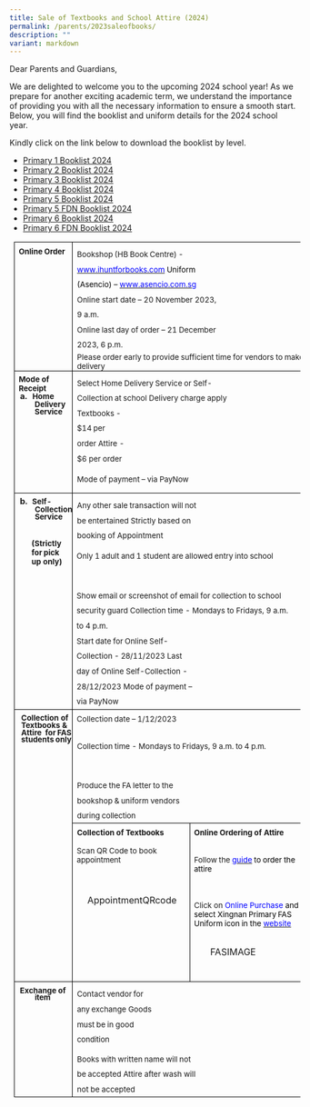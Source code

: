 ```yaml
---
title: Sale of Textbooks and School Attire (2024)
permalink: /parents/2023saleofbooks/
description: ""
variant: markdown
---
```

Dear Parents and Guardians,

We are delighted to welcome you to the upcoming 2024 school year! As we prepare for another exciting academic term, we understand the importance of providing you with all the necessary information to ensure a smooth start. Below, you will find the booklist and uniform details for the 2024 school year.

Kindly click on the link below to download the booklist by level. 
* [Primary 1 Booklist 2024](/files/Parents/Booklist%202024/XNPS_Booklist_P1__2024.pdf)<br>
* [Primary 2 Booklist 2024](/files/Parents/Booklist%202024/XNPS_Booklist_P2__2024.pdf)<br>
* [Primary 3 Booklist 2024](/files/Parents/Booklist%202024/XNPS_Booklist_P3__2024.pdf)<br>
* [Primary 4 Booklist 2024](/files/Parents/Booklist%202024/XNPS_Booklist_P4__2024.pdf)<br>
* [Primary 5 Booklist 2024](/files/Parents/Booklist%202024/XNPS_Booklist_P5__2024.pdf)<br>
* [Primary 5 FDN  Booklist 2024](/files/Parents/Booklist%202024/XNPS_Booklist_P5_FDN__2024.pdf)<br>
* [Primary 6 Booklist 2024](/files/Parents/Booklist%202024/XNPS_Booklist_P6__2024.pdf)<br>
* [Primary 6 FDN  Booklist 2024](/files/Parents/Booklist%202024/XNPS_Booklist_P6_FDN__2024.pdf)<br>


         
<table style="margin-left:5.75pt;border-collapse:collapse;mso-table-layout-alt:fixed;
 mso-padding-alt:0cm 0cm 0cm 0cm" cellpadding="0" cellspacing="0" border="0" class="MsoNormalTable"><tbody><tr style="mso-yfti-irow:0;mso-yfti-firstrow:yes;height:24.3pt"><td style="width:114.1pt;border:solid black 1.0pt;
  mso-border-alt:solid black .5pt;padding:0cm 0cm 0cm 0cm;height:24.3pt" valign="top" width="152"><p style="margin-top:5.6pt;margin-right:0cm;margin-bottom:
  0cm;margin-left:5.65pt;margin-bottom:.0001pt;punctuation-wrap:simple;
  mso-line-break-override:restrictions" class="TableParagraph"><b><span style="font-size:10.0pt">Online<span style="letter-spacing:-.55pt"> </span><span style="letter-spacing:-.1pt">Order</span></span></b></p></td><td style="width:327.95pt;border:solid black 1.0pt;
  border-left:none;mso-border-left-alt:solid black .5pt;mso-border-alt:solid black .5pt;
  padding:0cm 0cm 0cm 0cm;height:24.3pt" valign="top" colspan="2" width="437"><p style="margin-top:5.85pt;margin-right:102.95pt;
  margin-bottom:0cm;margin-left:5.5pt;margin-bottom:.0001pt;line-height:200%;
  punctuation-wrap:simple;mso-line-break-override:restrictions" class="TableParagraph"><span style="font-size:10.0pt;line-height:200%">Bookshop<span style="letter-spacing:
  -.5pt"> </span>(HB<span style="letter-spacing:-.4pt"> </span>Book<span style="letter-spacing:-.4pt"> </span>Centre)<span style="letter-spacing:-.4pt"> </span>-<span style="letter-spacing:-.45pt"> <a href="http://www.ihuntforbooks.com/"><span style="color:blue;letter-spacing:
  0pt">www.ihuntforbooks.com</span></a></span><span style="color:blue"> </span><span style="color:black">Uniform (Asencio) – <a href="http://www.asencio.com.sg/"><span style="color:blue">www.asencio.com.sg</span></a></span><span style="color:blue"></span></span></p><p style="margin-top:0cm;margin-right:114.65pt;
  margin-bottom:0cm;margin-left:5.5pt;margin-bottom:.0001pt;line-height:198%;
  punctuation-wrap:simple;mso-line-break-override:restrictions" class="TableParagraph"><span style="font-size:10.0pt;line-height:198%">Online start date – 20 November 2023, 9 a.m.<span style="letter-spacing:2.0pt"></span></span></p><p style="margin-top:0cm;margin-right:114.65pt;
  margin-bottom:0cm;margin-left:5.5pt;margin-bottom:.0001pt;line-height:198%;
  punctuation-wrap:simple;mso-line-break-override:restrictions" class="TableParagraph"><span style="font-size:10.0pt;line-height:198%">Online<span style="letter-spacing:
  -.2pt"> </span>last<span style="letter-spacing:-.25pt"> </span>day<span style="letter-spacing:-.3pt"> </span>of<span style="letter-spacing:-.15pt"> </span>order<span style="letter-spacing:-.15pt"> </span>–<span style="letter-spacing:-.1pt"> </span>21<span style="letter-spacing:-.25pt"> </span>December<span style="letter-spacing:
  -.2pt"> </span>2023,<span style="letter-spacing:-.25pt"> </span>6<span style="letter-spacing:-.15pt"> </span>p.m.</span></p><p style="margin-top:.05pt;margin-right:0cm;margin-bottom:
  0cm;margin-left:5.5pt;margin-bottom:.0001pt;punctuation-wrap:simple;
  mso-line-break-override:restrictions" class="TableParagraph"><span style="font-size:10.0pt">Please<span style="letter-spacing:-.3pt"> </span>order<span style="letter-spacing:-.25pt"> </span>early<span style="letter-spacing:-.35pt"> </span>to<span style="letter-spacing:-.3pt"> </span>provide<span style="letter-spacing:-.3pt"> </span>sufficient<span style="letter-spacing:-.25pt"> </span>time<span style="letter-spacing:-.3pt"> </span>for<span style="letter-spacing:-.25pt"> </span>vendors<span style="letter-spacing:-.2pt"> </span>to<span style="letter-spacing:-.3pt"> </span>make<span style="letter-spacing:-.3pt"> </span><span style="letter-spacing:-.1pt">delivery</span></span></p></td></tr><tr style="mso-yfti-irow:1;height:23.95pt"><td style="width:114.1pt;border:solid black 1.0pt;
  border-top:none;mso-border-top-alt:solid black .5pt;mso-border-alt:solid black .5pt;
  padding:0cm 0cm 0cm 0cm;height:23.95pt" valign="top" width="152"><p style="margin-top:5.7pt;margin-right:0cm;margin-bottom:
  0cm;margin-left:5.65pt;margin-bottom:.0001pt;line-height:11.4pt;mso-line-height-rule:
  exactly;punctuation-wrap:simple;mso-line-break-override:restrictions" class="TableParagraph"><b><span style="font-size:10.0pt">Mode<span style="letter-spacing:-.25pt"> </span>of<span style="letter-spacing:-.15pt"> </span><span style="letter-spacing:-.1pt">Receipt</span></span></b></p><p style="margin-top:.35pt;margin-right:0cm;margin-bottom:
  0cm;margin-left:26.75pt;margin-bottom:.0001pt;text-indent:-19.45pt;
  line-height:95%;punctuation-wrap:simple;mso-line-break-override:restrictions" class="TableParagraph"><b><span style="font-size:11.0pt;line-height:95%">a.<span style="letter-spacing:4.0pt"> </span></span></b><b><span style="font-size:10.0pt;line-height:95%">Home<span style="letter-spacing:-.5pt"> </span>Delivery <span style="letter-spacing:
  -.1pt">Service</span></span></b></p></td><td style="width:327.95pt;border-top:none;
  border-left:none;border-bottom:solid black 1.0pt;border-right:solid black 1.0pt;
  mso-border-top-alt:solid black .5pt;mso-border-left-alt:solid black .5pt;
  mso-border-alt:solid black .5pt;padding:0cm 0cm 0cm 0cm;height:23.95pt" valign="top" colspan="2" width="437"><p style="margin-top:5.95pt;margin-right:102.95pt;
  margin-bottom:0cm;margin-left:5.5pt;margin-bottom:.0001pt;line-height:197%;
  punctuation-wrap:simple;mso-line-break-override:restrictions" class="TableParagraph"><span style="font-size:10.0pt;line-height:197%">Select<span style="letter-spacing:
  -.35pt"> </span>Home<span style="letter-spacing:-.35pt"> </span>Delivery<span style="letter-spacing:-.4pt"> </span>Service<span style="letter-spacing:-.35pt"> </span>or<span style="letter-spacing:-.3pt"> </span>Self-Collection<span style="letter-spacing:-.35pt"> </span>at<span style="letter-spacing:-.25pt"> </span>school Delivery charge apply</span></p><p style="margin-top:.3pt;margin-right:240.75pt;
  margin-bottom:0cm;margin-left:5.5pt;margin-bottom:.0001pt;line-height:200%;
  punctuation-wrap:simple;mso-line-break-override:restrictions" class="TableParagraph"><span style="font-size:10.0pt;line-height:200%">Textbooks<span style="letter-spacing:
  -.5pt"> </span>-<span style="letter-spacing:-.55pt"> </span>$14<span style="letter-spacing:-.6pt"> </span>per<span style="letter-spacing:-.45pt"> </span>order Attire - $6 per order</span></p><p style="margin-left:5.5pt;line-height:11.15pt;
  mso-line-height-rule:exactly;punctuation-wrap:simple;mso-line-break-override:
  restrictions" class="TableParagraph"><span style="font-size:10.0pt">Mode<span style="letter-spacing:
  -.2pt"> </span>of<span style="letter-spacing:-.2pt"> </span>payment<span style="letter-spacing:-.25pt"> </span>–<span style="letter-spacing:-.2pt"> </span>via<span style="letter-spacing:-.2pt"> </span><span style="letter-spacing:-.1pt">PayNow</span></span></p></td></tr><tr style="mso-yfti-irow:2;height:38.1pt"><td style="width:114.1pt;border:solid black 1.0pt;
  border-top:none;mso-border-top-alt:solid black .5pt;mso-border-alt:solid black .5pt;
  padding:0cm 0cm 0cm 0cm;height:38.1pt" valign="top" width="152"><p style="margin-top:6.15pt;margin-right:0cm;margin-bottom:
  0cm;margin-left:26.85pt;margin-bottom:.0001pt;text-indent:-19.6pt;line-height:
  95%;punctuation-wrap:simple;mso-line-break-override:restrictions" class="TableParagraph"><b><span style="font-size:11.0pt;line-height:95%">b.<span style="letter-spacing:3.25pt"> </span></span></b><b><span style="font-size:10.0pt;line-height:95%">Self-Collection <span style="letter-spacing:-.1pt">Service</span></span></b></p><p style="margin-top:.15pt;punctuation-wrap:simple;
  mso-line-break-override:restrictions" class="TableParagraph"><b><span style="font-size:10.0pt">&nbsp;</span></b></p><p style="margin-top:0cm;margin-right:8.15pt;margin-bottom:
  0cm;margin-left:22.55pt;margin-bottom:.0001pt;punctuation-wrap:simple;
  mso-line-break-override:restrictions" class="TableParagraph"><b><span style="font-size:10.0pt">(Strictly<span style="letter-spacing:-.7pt"> </span>for<span style="letter-spacing:-.7pt"> </span>pick up only)</span></b></p></td><td style="width:327.95pt;border-top:none;
  border-left:none;border-bottom:solid black 1.0pt;border-right:solid black 1.0pt;
  mso-border-top-alt:solid black .5pt;mso-border-left-alt:solid black .5pt;
  mso-border-alt:solid black .5pt;padding:0cm 0cm 0cm 0cm;height:38.1pt" valign="top" colspan="2" width="437"><p style="margin-top:6.1pt;margin-right:145.8pt;
  margin-bottom:0cm;margin-left:5.5pt;margin-bottom:.0001pt;line-height:198%;
  punctuation-wrap:simple;mso-line-break-override:restrictions" class="TableParagraph"><span style="font-size:10.0pt;line-height:198%">Any<span style="letter-spacing:
  -.45pt"> </span>other<span style="letter-spacing:-.25pt"> </span>sale<span style="letter-spacing:-.3pt"> </span>transaction<span style="letter-spacing:
  -.25pt"> </span>will<span style="letter-spacing:-.35pt"> </span>not<span style="letter-spacing:-.3pt"> </span>be<span style="letter-spacing:-.3pt"> </span>entertained Strictly based on booking of Appointment</span></p><p style="margin-left:4.9pt;line-height:11.45pt;
  mso-line-height-rule:exactly;punctuation-wrap:simple;mso-line-break-override:
  restrictions" class="TableParagraph"><span style="font-size:10.0pt">Only<span style="letter-spacing:
  -.35pt"> </span>1<span style="letter-spacing:-.3pt"> </span>adult<span style="letter-spacing:-.25pt"> </span>and<span style="letter-spacing:-.35pt"> </span>1<span style="letter-spacing:-.2pt"> </span>student<span style="letter-spacing:-.2pt"> </span>are<span style="letter-spacing:-.3pt"> </span>allowed<span style="letter-spacing:-.15pt"> </span>entry<span style="letter-spacing:-.45pt"> </span>into<span style="letter-spacing:-.3pt"> </span><span style="letter-spacing:
  -.1pt">school</span></span></p><p style="margin-top:.15pt;punctuation-wrap:simple;
  mso-line-break-override:restrictions" class="TableParagraph"><b><span style="font-size:10.0pt">&nbsp;</span></b></p><p style="margin-top:0cm;margin-right:16.1pt;margin-bottom:
  0cm;margin-left:4.9pt;margin-bottom:.0001pt;line-height:200%;punctuation-wrap:
  simple;mso-line-break-override:restrictions" class="TableParagraph"><span style="font-size:10.0pt;
  line-height:200%">Show<span style="letter-spacing:-.25pt"> </span>email<span style="letter-spacing:-.25pt"> </span>or<span style="letter-spacing:-.25pt"> </span>screenshot<span style="letter-spacing:-.15pt"> </span>of<span style="letter-spacing:-.15pt"> </span>email<span style="letter-spacing:-.25pt"> </span>for<span style="letter-spacing:-.25pt"> </span>collection<span style="letter-spacing:-.25pt"> </span>to<span style="letter-spacing:-.15pt"> </span>school<span style="letter-spacing:-.25pt"> </span>security<span style="letter-spacing:-.35pt"> </span>guard Collection time - Mondays to Fridays, 9 a.m. to 4 p.m.</span></p><p style="margin-top:0cm;margin-right:145.8pt;
  margin-bottom:0cm;margin-left:4.9pt;margin-bottom:.0001pt;line-height:200%;
  punctuation-wrap:simple;mso-line-break-override:restrictions" class="TableParagraph"><span style="font-size:10.0pt;line-height:200%">Start<span style="letter-spacing:
  -.25pt"> </span>date<span style="letter-spacing:-.3pt"> </span>for<span style="letter-spacing:-.4pt"> </span>Online<span style="letter-spacing:-.3pt"> </span>Self-Collection<span style="letter-spacing:-.35pt"> </span>-<span style="letter-spacing:-.35pt"> 28</span>/11/2023 Last day of Online Self-Collection - 28/12/2023 Mode of payment – via PayNow</span></p></td></tr><tr style="mso-yfti-irow:3;height:17.65pt"><td style="width:114.1pt;border:solid black 1.0pt;
  border-top:none;mso-border-top-alt:solid black .5pt;mso-border-alt:solid black .5pt;
  padding:0cm 0cm 0cm 0cm;height:17.65pt" valign="top" rowspan="2" width="152"><p style="margin-top:6.15pt;margin-right:0cm;margin-bottom:
  0cm;margin-left:8.95pt;margin-bottom:.0001pt;line-height:95%;punctuation-wrap:
  simple;mso-line-break-override:restrictions" class="TableParagraph"><b><span style="font-size:10.0pt;
  line-height:95%">Collection of Textbooks &amp; Attire<span style="letter-spacing:
  2.0pt"> </span>for<span style="letter-spacing:-.7pt"> </span>FAS<span style="letter-spacing:-.65pt"> </span>students<span style="letter-spacing:
  -.65pt"> </span>only</span></b><b><span style="font-size:11.0pt;line-height:
  95%"></span></b></p></td><td style="width:327.95pt;border-top:none;
  border-left:none;border-bottom:solid black 1.0pt;border-right:solid black 1.0pt;
  mso-border-top-alt:solid black .5pt;mso-border-left-alt:solid black .5pt;
  mso-border-alt:solid black .5pt;padding:0cm 0cm 0cm 0cm;height:17.65pt" valign="top" colspan="2" width="437"><p style="margin-top:5.95pt;margin-right:0cm;margin-bottom:
  0cm;margin-left:5.15pt;margin-bottom:.0001pt;punctuation-wrap:simple;
  mso-line-break-override:restrictions" class="TableParagraph"><span style="font-size:10.0pt">Collection<span style="letter-spacing:-.45pt"> </span>date<span style="letter-spacing:-.25pt"> </span>–<span style="letter-spacing:-.4pt"> </span><span style="letter-spacing:
  -.1pt">1/12/2023</span></span></p><p style="margin-top:.05pt;punctuation-wrap:simple;
  mso-line-break-override:restrictions" class="TableParagraph"><b><span style="font-size:10.0pt">&nbsp;</span></b></p><p style="margin-left:5.4pt;punctuation-wrap:simple;
  mso-line-break-override:restrictions" class="TableParagraph"><span style="font-size:10.0pt">Collection<span style="letter-spacing:-.35pt"> </span>time<span style="letter-spacing:-.2pt"> </span>-<span style="letter-spacing:-.25pt"> </span>Mondays<span style="letter-spacing:-.25pt"> </span>to<span style="letter-spacing:-.25pt"> </span>Fridays,<span style="letter-spacing:-.25pt"> </span>9<span style="letter-spacing:-.2pt"> </span>a.m.<span style="letter-spacing:-.3pt"> </span>to<span style="letter-spacing:-.3pt"> </span>4<span style="letter-spacing:-.25pt"> </span><span style="letter-spacing:-.2pt">p.m.</span></span></p><p style="margin-top:.05pt;punctuation-wrap:simple;
  mso-line-break-override:restrictions" class="TableParagraph"><b><span style="font-size:10.0pt">&nbsp;</span></b></p><p style="margin-top:6.1pt;margin-right:145.8pt;
  margin-bottom:0cm;margin-left:5.5pt;margin-bottom:.0001pt;line-height:198%;
  punctuation-wrap:simple;mso-line-break-override:restrictions" class="TableParagraph"><span style="font-size:10.0pt;line-height:198%">Produce<span style="letter-spacing:
  -.3pt"> </span>the<span style="letter-spacing:-.25pt"> </span>FA<span style="letter-spacing:-.25pt"> </span>letter<span style="letter-spacing:-.35pt"> </span>to<span style="letter-spacing:-.35pt"> </span>the<span style="letter-spacing:-.3pt"> </span>bookshop<span style="letter-spacing:
  -.35pt"> </span>&amp;<span style="letter-spacing:-.3pt"> </span>uniform<span style="letter-spacing:-.1pt"> </span>vendors<span style="letter-spacing:-.35pt"> </span>during<span style="letter-spacing:-.4pt"> </span><span style="letter-spacing:-.1pt">collection</span></span></p></td></tr><tr style="mso-yfti-irow:4;height:25.75pt"><td style="width:145.2pt;border-top:none;border-left:
  none;border-bottom:solid black 1.0pt;border-right:solid black 1.0pt;
  mso-border-top-alt:solid black .5pt;mso-border-left-alt:solid black .5pt;
  mso-border-alt:solid black .5pt;padding:0cm 0cm 0cm 0cm;height:25.75pt" valign="top" width="194"><p style="margin-top:5.95pt;margin-right:0cm;margin-bottom:
  0cm;margin-left:5.4pt;margin-bottom:.0001pt;punctuation-wrap:simple;
  mso-line-break-override:restrictions" class="TableParagraph"><b><span style="font-size:10.0pt">Collection<span style="letter-spacing:-.4pt"> </span>of<span style="letter-spacing:-.3pt"> </span><span style="letter-spacing:-.1pt">Textbooks</span></span></b></p><p style="margin-left:5.15pt;punctuation-wrap:simple;
  mso-line-break-override:restrictions" class="TableParagraph"><span style="font-size:10.0pt">Scan<span style="letter-spacing:-.3pt"> </span>QR<span style="letter-spacing:-.25pt"> </span>Code<span style="letter-spacing:-.25pt"> </span>to<span style="letter-spacing:-.15pt"> </span>book<span style="letter-spacing:-.1pt"> appointment</span></span></p><p style="margin-top:.3pt;margin-right:0cm;margin-bottom:
  .05pt;margin-left:0cm;punctuation-wrap:simple;mso-line-break-override:restrictions" class="TableParagraph"><b><span style="font-size:13.0pt">&nbsp;</span></b></p><p style="margin-left:19.25pt;punctuation-wrap:simple;
  mso-line-break-override:restrictions" class="TableParagraph"><span style="mso-no-proof:yes">AppointmentQRcode</span><span style="font-size:10.0pt"></span></p><p style="punctuation-wrap:simple;mso-line-break-override:
  restrictions" class="TableParagraph"><b><span style="font-size:10.0pt">&nbsp;</span></b></p><p style="punctuation-wrap:simple;mso-line-break-override:
  restrictions" class="TableParagraph"><b><span style="font-size:10.0pt">&nbsp;</span></b></p><p style="margin-top:6.1pt;margin-right:145.8pt;
  margin-bottom:0cm;margin-left:5.5pt;margin-bottom:.0001pt;line-height:198%;
  punctuation-wrap:simple;mso-line-break-override:restrictions" class="TableParagraph"><span style="font-size:10.0pt;line-height:198%">&nbsp;</span></p></td><td style="width:182.75pt;border:solid black 1.0pt;
  border-left:none;mso-border-left-alt:solid black .5pt;mso-border-alt:solid black .5pt;
  padding:0cm 0cm 0cm 0cm;height:25.75pt" valign="top" width="244"><p style="margin-top:5.95pt;margin-right:0cm;margin-bottom:
  0cm;margin-left:5.25pt;margin-bottom:.0001pt;punctuation-wrap:simple;
  mso-line-break-override:restrictions" class="TableParagraph"><b><span style="font-size:10.0pt">Online<span style="letter-spacing:-.4pt"> </span>Ordering<span style="letter-spacing:
  -.35pt"> </span>of <span style="letter-spacing:-.1pt">Attire</span></span></b></p><p style="margin-top:.05pt;punctuation-wrap:simple;
  mso-line-break-override:restrictions" class="TableParagraph"><b><span style="font-size:10.0pt">&nbsp;</span></b></p><p style="margin-left:5.25pt;punctuation-wrap:simple;
  mso-line-break-override:restrictions" class="TableParagraph"><span style="font-size:10.0pt">Follow<span style="letter-spacing:-.35pt"> </span>the<span style="letter-spacing:-.2pt"> </span><u><span style="color:blue">guide</span></u><span style="color:blue;letter-spacing:
  -.25pt"> </span><span style="color:black">to<span style="letter-spacing:-.25pt"> </span>order<span style="letter-spacing:-.2pt"> </span>the<span style="letter-spacing:-.25pt"> </span><span style="letter-spacing:-.1pt">attire</span></span></span></p><p style="margin-top:.05pt;punctuation-wrap:simple;
  mso-line-break-override:restrictions" class="TableParagraph"><b><span style="font-size:10.0pt">&nbsp;</span></b></p><p style="margin-top:0cm;margin-right:8.8pt;margin-bottom:
  0cm;margin-left:5.25pt;margin-bottom:.0001pt;punctuation-wrap:simple;
  mso-line-break-override:restrictions" class="TableParagraph"><span style="font-size:10.0pt">Click on <span style="color:blue">Online Purchase </span><span style="color:black">and select Xingnan<span style="letter-spacing:-.4pt"> </span>Primary<span style="letter-spacing:-.7pt"> </span>FAS<span style="letter-spacing:-.35pt"> </span>Uniform<span style="letter-spacing:-.25pt"> </span>icon<span style="letter-spacing:-.3pt"> </span>in the <a href="http://www.asencio.com.sg/"><span style="color:blue">website</span></a></span><span style="color:blue"></span></span></p><p style="margin-top:.55pt;punctuation-wrap:simple;
  mso-line-break-override:restrictions" class="TableParagraph"><b><span style="font-size:9.5pt">&nbsp;</span></b></p><p style="margin-left:26.7pt;punctuation-wrap:simple;
  mso-line-break-override:restrictions" class="TableParagraph"><span style="mso-no-proof:yes">FASIMAGE</span><span style="font-size:10.0pt"></span></p><p style="margin-top:6.1pt;margin-right:145.8pt;
  margin-bottom:0cm;margin-left:5.5pt;margin-bottom:.0001pt;line-height:198%;
  punctuation-wrap:simple;mso-line-break-override:restrictions" class="TableParagraph"><span style="font-size:10.0pt;line-height:198%">&nbsp;</span></p></td></tr><tr style="mso-yfti-irow:5;mso-yfti-lastrow:yes;height:38.1pt"><td style="width:114.1pt;border:solid black 1.0pt;
  border-top:none;mso-border-top-alt:solid black .5pt;mso-border-alt:solid black .5pt;
  padding:0cm 0cm 0cm 0cm;height:38.1pt" valign="top" width="152"><p style="margin-top:6.15pt;margin-right:0cm;margin-bottom:
  0cm;margin-left:26.85pt;margin-bottom:.0001pt;text-indent:-19.6pt;line-height:
  95%;punctuation-wrap:simple;mso-line-break-override:restrictions" class="TableParagraph"><b><span style="font-size:10.0pt;line-height:95%">Exchange<span style="letter-spacing:
  -.35pt"> </span>of<span style="letter-spacing:-.3pt"> </span><span style="letter-spacing:-.2pt">item</span></span></b><b><span style="font-size:
  11.0pt;line-height:95%"></span></b></p></td><td style="width:327.95pt;border-top:none;
  border-left:none;border-bottom:solid black 1.0pt;border-right:solid black 1.0pt;
  mso-border-top-alt:solid black .5pt;mso-border-left-alt:solid black .5pt;
  mso-border-alt:solid black .5pt;padding:0cm 0cm 0cm 0cm;height:38.1pt" valign="top" colspan="2" width="437"><p style="margin-top:5.85pt;margin-right:202.4pt;
  margin-bottom:0cm;margin-left:5.4pt;margin-bottom:.0001pt;line-height:200%;
  punctuation-wrap:simple;mso-line-break-override:restrictions" class="TableParagraph"><span style="font-size:10.0pt;line-height:200%">Contact<span style="letter-spacing:
  -.45pt"> </span>vendor<span style="letter-spacing:-.55pt"> </span>for<span style="letter-spacing:-.55pt"> </span>any<span style="letter-spacing:-.6pt"> </span>exchange Goods<span style="letter-spacing:-.25pt"> </span>must<span style="letter-spacing:
  -.25pt"> </span>be<span style="letter-spacing:-.25pt"> </span>in<span style="letter-spacing:-.15pt"> </span>good<span style="letter-spacing:-.25pt"> </span><span style="letter-spacing:-.1pt">condition</span></span></p><p style="margin-top:6.1pt;margin-right:145.8pt;
  margin-bottom:0cm;margin-left:5.5pt;margin-bottom:.0001pt;line-height:198%;
  punctuation-wrap:simple;mso-line-break-override:restrictions" class="TableParagraph"><span style="font-size:10.0pt;line-height:198%">Books<span style="letter-spacing:
  -.35pt"> </span>with<span style="letter-spacing:-.3pt"> </span>written<span style="letter-spacing:-.4pt"> </span>name<span style="letter-spacing:-.3pt"> </span>will<span style="letter-spacing:-.35pt"> </span>not<span style="letter-spacing:-.3pt"> </span>be<span style="letter-spacing:-.4pt"> </span>accepted Attire after wash will not be accepted</span></p></td></tr></tbody></table>